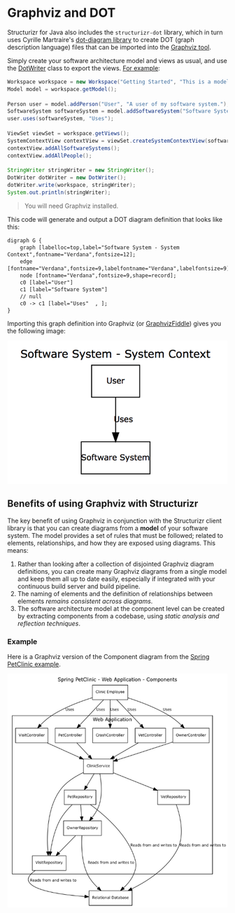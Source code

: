 # Graphviz and DOT

Structurizr for Java also includes the ```structurizr-dot``` library, which in turn uses Cyrille Martraire's [dot-diagram library](https://github.com/LivingDocumentation/dot-diagram) to create DOT (graph description language) files that can be imported into the [Graphviz tool](http://www.graphviz.org).

Simply create your software architecture model and views as usual, and use the [DotWriter](https://github.com/structurizr/java/blob/master/structurizr-dot/src/com/structurizr/io/dot/DotWriter.java) class to export the views. [For example](https://github.com/structurizr/java/blob/master/structurizr-dot/src/com/structurizr/io/dot/DotWriterExample.java):

```java
Workspace workspace = new Workspace("Getting Started", "This is a model of my software system.");
Model model = workspace.getModel();

Person user = model.addPerson("User", "A user of my software system.");
SoftwareSystem softwareSystem = model.addSoftwareSystem("Software System", "My software system.");
user.uses(softwareSystem, "Uses");

ViewSet viewSet = workspace.getViews();
SystemContextView contextView = viewSet.createSystemContextView(softwareSystem, "context", "An example of a System Context diagram.");
contextView.addAllSoftwareSystems();
contextView.addAllPeople();

StringWriter stringWriter = new StringWriter();
DotWriter dotWriter = new DotWriter();
dotWriter.write(workspace, stringWriter);
System.out.println(stringWriter);
```

> You will need Graphviz installed.

This code will generate and output a DOT diagram definition that looks like this:

```
digraph G {
	graph [labelloc=top,label="Software System - System Context",fontname="Verdana",fontsize=12];
	edge [fontname="Verdana",fontsize=9,labelfontname="Verdana",labelfontsize=9];
	node [fontname="Verdana",fontsize=9,shape=record];
	c0 [label="User"]
	c1 [label="Software System"]
	// null
	c0 -> c1 [label="Uses"  , ];
}
```

Importing this graph definition into Graphviz (or [GraphvizFiddle](https://stamm-wilbrandt.de/GraphvizFiddle/)) gives you the following image:

![A simple Graphviz diagram](images/graphviz-getting-started.png)

## Benefits of using Graphviz with Structurizr

The key benefit of using Graphviz in conjunction with the Structurizr client library is that you can create diagrams from a __model__ of your software system. The model provides a set of rules that must be followed; related to elements, relationships, and how they are exposed using diagrams. This means:

1. Rather than looking after a collection of disjointed Graphviz diagram definitions, you can create many Graphviz diagrams from a single model and keep them all up to date easily, especially if integrated with your continuous build server and build pipeline.
1. The naming of elements and the definition of relationships between elements _remains consistent across diagrams_.
1. The software architecture model at the component level can be created by extracting components from a codebase, using _static analysis and reflection techniques_.

### Example

Here is a Graphviz version of the Component diagram from the [Spring PetClinic example](https://structurizr.com/share/1#components).

![](images/graphviz-spring-petclinic-components.png)
